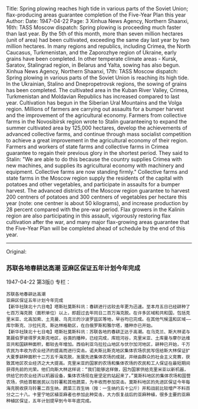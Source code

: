 Title: Spring plowing reaches high tide in various parts of the Soviet Union; flax-producing areas guarantee completion of the Five-Year Plan this year
Author:
Date: 1947-04-22
Page: 3
Xinhua News Agency, Northern Shaanxi, 16th: TASS Moscow dispatch: Spring plowing is proceeding much faster than last year. By the 5th of this month, more than seven million hectares (unit of area) had been cultivated, exceeding the same day last year by two million hectares. In many regions and republics, including Crimea, the North Caucasus, Turkmenistan, and the Zaporozhye region of Ukraine, early grains have been completed. In other temperate climate areas - Kursk, Saratov, Stalingrad region, in Belarus and Yalta, sowing has also begun.
Xinhua News Agency, Northern Shaanxi, 17th: TASS Moscow dispatch: Spring plowing in various parts of the Soviet Union is reaching its high tide. In the Ukrainian, Stalino and Dnepropetrovsk regions, the sowing of grains has been completed. The cultivated area in the Kuban River Valley, Crimea, Turkmenistan and Moldavian Republics has increased compared to last year. Cultivation has begun in the Siberian Ural Mountains and the Volga region. Millions of farmers are carrying out assaults for a bumper harvest and the improvement of the agricultural economy. Farmers from collective farms in the Novosibirsk region wrote to Stalin guaranteeing to expand the summer cultivated area by 125,000 hectares, develop the achievements of advanced collective farms, and continue through mass socialist competition to achieve a great improvement in the agricultural economy of their region. Farmers and workers of state farms and collective farms in Crimea guarantee to regain their previous glory in the shortest period. They said to Stalin: "We are able to do this because the country supplies Crimea with new machines, and supplies its agricultural economy with machinery and equipment. Collective farms are now standing firmly." Collective farms and state farms in the Moscow region supply the residents of the capital with potatoes and other vegetables, and participate in assaults for a bumper harvest. The advanced districts of the Moscow region guarantee to harvest 200 centners of potatoes and 300 centners of vegetables per hectare this year (note: one centner is about 50 kilograms), and increase production by 28 percent compared with the pre-war period. Flax growers in the Kalinin region are also participating in this assault, vigorously restoring flax cultivation after the war, and many major flax-growing areas guarantee that the Five-Year Plan will be completed ahead of schedule by the end of this year.



<hr /> 

Original: 


### 苏联各地春耕达高潮  亚麻区保证五年计划今年完成

1947-04-22
第3版()
专栏：

    苏联各地春耕达高潮
    亚麻区保证五年计划今年完成
    【新华社陕北十六日电】塔斯社莫斯科讯：春耕进行远较去年更为迅速。至本月五日已经耕种了七百万海克脱（面积单位）以上，即超过去年同日二百万海克脱。在许多区域和共和国，包括克里米亚、北高加索、土克曼、乌克兰的沙波罗兹区等地，早谷均已完成。在其他气候温和区域——库尔斯克、沙拉托克、斯达林格勒区，在白俄罗斯和雅尔塔，播种亦已开始。
    【新华社陕北十七日电】塔斯社莫斯科讯：苏联各地的春耕正达于高潮。在乌克兰、斯大林诺与第聂伯罗彼得罗夫斯克地区，谷类的播种，已经完成，库班河谷，克里米亚、土库曼与摩尔达维亚共和国耕种面积，都较去年增加。西伯利亚乌拉拉山地区与伏尔加河地区，耕种已开始，千万农民为丰收为农业经济的提高而进行突击。诺夫斯比斯克地区集体农场农民写信给斯大林保证扩大夏季耕种面积十二万五千海克脱，发展先进集体农场的成就，并继由群众的社会主义竞赛，获致其地区农业经济之大大提高。克里米亚的国家的农场和集体农场的农民和工人保证在最短期间获得先前的光荣。他们向斯大林这样说：“我们能够这样做，因为国家供给克里米亚以新机器，供给它的农业经济以机器设备，集体农场现在是坚定的站起来了。”莫斯科地区的集体农场和国营农场，供给首都居民以马铃薯和其他蔬菜，为丰收而参加突击。莫斯科地区的先进区保证今年每海克脱收获马铃薯二百生纳，蔬菜三百生纳（按：一生纳约五十公斤）并和战前比较增产不料百分之二十八。卡里宁地区植亚麻者也参加此种突击，大力恢复战后的亚麻种植，很多主要的亚麻种植区保证，五年计划提早到今年年底完成。
